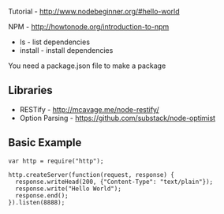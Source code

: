 Tutorial - http://www.nodebeginner.org/#hello-world

NPM - http://howtonode.org/introduction-to-npm
* ls - list dependencies
* install - install dependencies

You need a package.json file to make a package

Libraries
---------

* RESTify - http://mcavage.me/node-restify/
* Option Parsing - https://github.com/substack/node-optimist


Basic Example
-------------

    var http = require("http");

    http.createServer(function(request, response) {
      response.writeHead(200, {"Content-Type": "text/plain"});
      response.write("Hello World");
      response.end();
    }).listen(8888);

